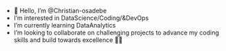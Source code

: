 - 👋 Hello, I’m @Christian-osadebe
-  I’m interested in DataScience/Coding/&DevOps
-  I’m currently learning DataAnalytics
-  I’m looking to collaborate on challenging projects to advance my coding skills and build towards excellence 👌🏻


<!---
Christian-osadebe/Christian-osadebe is a ✨ special ✨ repository because its `README.md` (this file) appears on your GitHub profile.
You can click the Preview link to take a look at your changes.
--->
